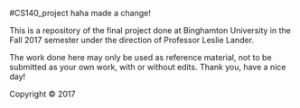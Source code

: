 #CS140_project
haha made a change!

This is a repository of the final project done at Binghamton University in the Fall 2017 semester under the direction of Professor Leslie Lander.

The work done here may only be used as reference material, not to be submitted as your own work, with or without edits.
Thank you, have a nice day!

Copyright © 2017
